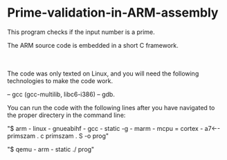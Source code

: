 # Prime-validation-in-ARM-assembly

This program checks if the input number is a prime.

The ARM source code is embedded in a short C framework.
<br><br><br>

The code was only texted on Linux, and you will need the following technologies to make the code work.

– gcc (gcc-multilib, libc6-i386)
– gdb.

You can run the code with the following lines after you have navigated to the proper directery in the command line:

"$ arm - linux - gnueabihf - gcc - static -g - marm - mcpu = cortex - a7←-
primszam . c primszam . S -o prog"

"$ qemu - arm - static ./ prog"





